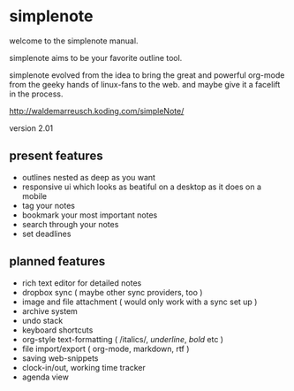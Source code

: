 # simplenote

welcome to the simplenote manual.

simplenote aims to be your favorite outline tool.

simplenote evolved from the idea to bring the great and powerful org-mode from the geeky hands of linux-fans to the web. and maybe give it a facelift in the process.

http://waldemarreusch.koding.com/simpleNote/

version 2.01

## present features
- outlines nested as deep as you want
- responsive ui which looks as beatiful on a desktop as it does on a mobile
- tag your notes
- bookmark your most important notes
- search through your notes
- set deadlines


## planned features
- rich text editor for detailed notes
- dropbox sync ( maybe other sync providers, too )
- image and file attachment ( would only work with a sync set up )
- archive system
- undo stack
- keyboard shortcuts
- org-style text-formatting ( /italics/, _underline_, *bold* etc )
- file import/export ( org-mode, markdown, rtf )
- saving web-snippets
- clock-in/out, working time tracker
- agenda view
